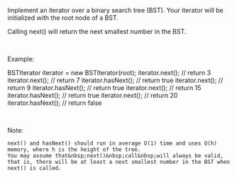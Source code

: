Implement an iterator over a binary search tree (BST). Your iterator will be initialized with the root node of a BST.

Calling next() will return the next smallest number in the BST.

&nbsp;




Example:




BSTIterator iterator = new BSTIterator(root);
iterator.next();    // return 3
iterator.next();    // return 7
iterator.hasNext(); // return true
iterator.next();    // return 9
iterator.hasNext(); // return true
iterator.next();    // return 15
iterator.hasNext(); // return true
iterator.next();    // return 20
iterator.hasNext(); // return false


&nbsp;

Note:


	next() and hasNext() should run in average O(1) time and uses O(h) memory, where h is the height of the tree.
	You may assume that&nbsp;next()&nbsp;call&nbsp;will always be valid, that is, there will be at least a next smallest number in the BST when next() is called.

